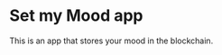 # Set my Mood app
 This is an app that stores your mood in the blockchain.



  <img src="mood.png" alt="">
